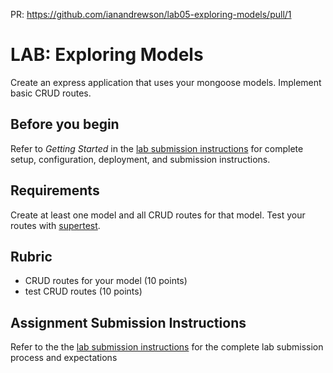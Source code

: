 PR: https://github.com/ianandrewson/lab05-exploring-models/pull/1

# LAB: Exploring Models

Create an express application that uses your mongoose models. Implement
basic CRUD routes.

## Before you begin

Refer to *Getting Started*  in the [lab submission instructions](../../../reference/submission-instructions/labs/README.md) for complete setup, configuration, deployment, and submission instructions.

## Requirements

Create at least one model and all CRUD routes for that model. Test your routes
with [supertest](https://github.com/visionmedia/supertest).

## Rubric

* CRUD routes for your model (10 points)
* test CRUD routes (10 points)

## Assignment Submission Instructions

Refer to the the [lab submission instructions](../../../reference/submission-instructions/labs/README.md) for the complete lab submission process and expectations
